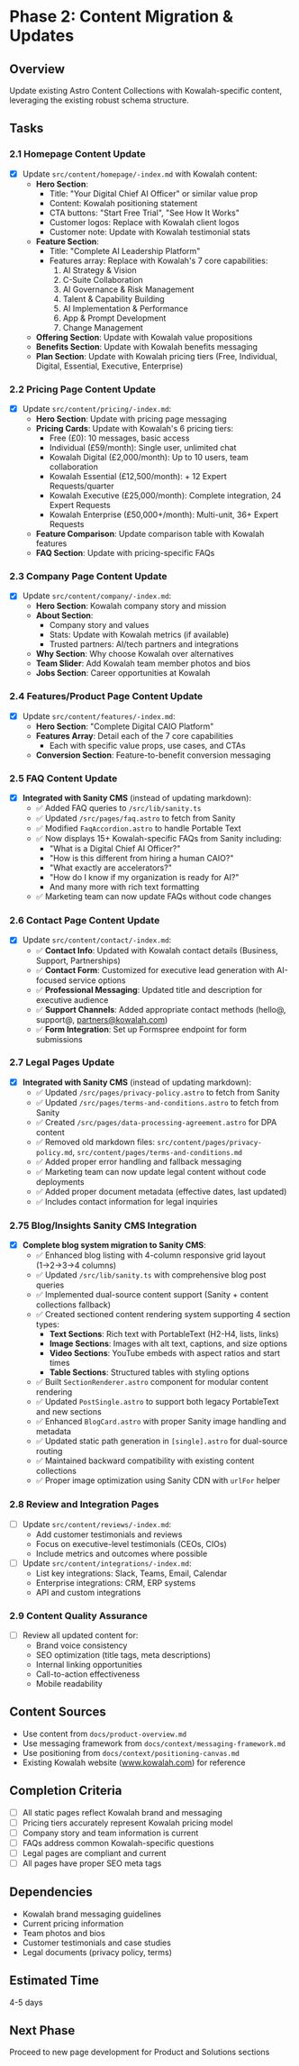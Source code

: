 # Phase 2: Content Migration & Updates

## Overview
Update existing Astro Content Collections with Kowalah-specific content, leveraging the existing robust schema structure.

## Tasks

### 2.1 Homepage Content Update
- [x] Update `src/content/homepage/-index.md` with Kowalah content:
  - **Hero Section**:
    - Title: "Your Digital Chief AI Officer" or similar value prop
    - Content: Kowalah positioning statement
    - CTA buttons: "Start Free Trial", "See How It Works"
    - Customer logos: Replace with Kowalah client logos
    - Customer note: Update with Kowalah testimonial stats
  - **Feature Section**:
    - Title: "Complete AI Leadership Platform"
    - Features array: Replace with Kowalah's 7 core capabilities:
      1. AI Strategy & Vision
      2. C-Suite Collaboration  
      3. AI Governance & Risk Management
      4. Talent & Capability Building
      5. AI Implementation & Performance
      6. App & Prompt Development
      7. Change Management
  - **Offering Section**: Update with Kowalah value propositions
  - **Benefits Section**: Update with Kowalah benefits messaging
  - **Plan Section**: Update with Kowalah pricing tiers (Free, Individual, Digital, Essential, Executive, Enterprise)

### 2.2 Pricing Page Content Update
- [x] Update `src/content/pricing/-index.md`:
  - **Hero Section**: Update with pricing page messaging
  - **Pricing Cards**: Update with Kowalah's 6 pricing tiers:
    - Free (£0): 10 messages, basic access
    - Individual (£59/month): Single user, unlimited chat
    - Kowalah Digital (£2,000/month): Up to 10 users, team collaboration
    - Kowalah Essential (£12,500/month): + 12 Expert Requests/quarter
    - Kowalah Executive (£25,000/month): Complete integration, 24 Expert Requests
    - Kowalah Enterprise (£50,000+/month): Multi-unit, 36+ Expert Requests
  - **Feature Comparison**: Update comparison table with Kowalah features
  - **FAQ Section**: Update with pricing-specific FAQs

### 2.3 Company Page Content Update
- [x] Update `src/content/company/-index.md`:
  - **Hero Section**: Kowalah company story and mission
  - **About Section**: 
    - Company story and values
    - Stats: Update with Kowalah metrics (if available)
    - Trusted partners: AI/tech partners and integrations
  - **Why Section**: Why choose Kowalah over alternatives
  - **Team Slider**: Add Kowalah team member photos and bios
  - **Jobs Section**: Career opportunities at Kowalah

### 2.4 Features/Product Page Content Update
- [x] Update `src/content/features/-index.md`:
  - **Hero Section**: "Complete Digital CAIO Platform"
  - **Features Array**: Detail each of the 7 core capabilities
    - Each with specific value props, use cases, and CTAs
  - **Conversion Section**: Feature-to-benefit conversion messaging

### 2.5 FAQ Content Update
- [x] **Integrated with Sanity CMS** (instead of updating markdown):
  - ✅ Added FAQ queries to `/src/lib/sanity.ts`
  - ✅ Updated `/src/pages/faq.astro` to fetch from Sanity
  - ✅ Modified `FaqAccordion.astro` to handle Portable Text
  - ✅ Now displays 15+ Kowalah-specific FAQs from Sanity including:
    - "What is a Digital Chief AI Officer?"
    - "How is this different from hiring a human CAIO?"  
    - "What exactly are accelerators?"
    - "How do I know if my organization is ready for AI?"
    - And many more with rich text formatting
  - ✅ Marketing team can now update FAQs without code changes

### 2.6 Contact Page Content Update
- [x] Update `src/content/contact/-index.md`:
  - ✅ **Contact Info**: Updated with Kowalah contact details (Business, Support, Partnerships)
  - ✅ **Contact Form**: Customized for executive lead generation with AI-focused service options
  - ✅ **Professional Messaging**: Updated title and description for executive audience
  - ✅ **Support Channels**: Added appropriate contact methods (hello@, support@, partners@kowalah.com)
  - ✅ **Form Integration**: Set up Formspree endpoint for form submissions

### 2.7 Legal Pages Update
- [x] **Integrated with Sanity CMS** (instead of updating markdown):
  - ✅ Updated `/src/pages/privacy-policy.astro` to fetch from Sanity
  - ✅ Updated `/src/pages/terms-and-conditions.astro` to fetch from Sanity
  - ✅ Created `/src/pages/data-processing-agreement.astro` for DPA content
  - ✅ Removed old markdown files: `src/content/pages/privacy-policy.md`, `src/content/pages/terms-and-conditions.md`
  - ✅ Added proper error handling and fallback messaging
  - ✅ Marketing team can now update legal content without code deployments
  - ✅ Added proper document metadata (effective dates, last updated)
  - ✅ Includes contact information for legal inquiries

### 2.75 Blog/Insights Sanity CMS Integration
- [x] **Complete blog system migration to Sanity CMS**:
  - ✅ Enhanced blog listing with 4-column responsive grid layout (1→2→3→4 columns)
  - ✅ Updated `/src/lib/sanity.ts` with comprehensive blog post queries
  - ✅ Implemented dual-source content support (Sanity + content collections fallback)
  - ✅ Created sectioned content rendering system supporting 4 section types:
    - **Text Sections**: Rich text with PortableText (H2-H4, lists, links)
    - **Image Sections**: Images with alt text, captions, and size options
    - **Video Sections**: YouTube embeds with aspect ratios and start times
    - **Table Sections**: Structured tables with styling options
  - ✅ Built `SectionRenderer.astro` component for modular content rendering
  - ✅ Updated `PostSingle.astro` to support both legacy PortableText and new sections
  - ✅ Enhanced `BlogCard.astro` with proper Sanity image handling and metadata
  - ✅ Updated static path generation in `[single].astro` for dual-source routing
  - ✅ Maintained backward compatibility with existing content collections
  - ✅ Proper image optimization using Sanity CDN with `urlFor` helper

### 2.8 Review and Integration Pages
- [ ] Update `src/content/reviews/-index.md`:
  - Add customer testimonials and reviews
  - Focus on executive-level testimonials (CEOs, CIOs)
  - Include metrics and outcomes where possible
- [ ] Update `src/content/integrations/-index.md`:
  - List key integrations: Slack, Teams, Email, Calendar
  - Enterprise integrations: CRM, ERP systems
  - API and custom integrations

### 2.9 Content Quality Assurance
- [ ] Review all updated content for:
  - Brand voice consistency
  - SEO optimization (title tags, meta descriptions)
  - Internal linking opportunities
  - Call-to-action effectiveness
  - Mobile readability

## Content Sources
- Use content from `docs/product-overview.md`
- Use messaging framework from `docs/context/messaging-framework.md`
- Use positioning from `docs/context/positioning-canvas.md`
- Existing Kowalah website (www.kowalah.com) for reference

## Completion Criteria
- [ ] All static pages reflect Kowalah brand and messaging
- [ ] Pricing tiers accurately represent Kowalah pricing model
- [ ] Company story and team information is current
- [ ] FAQs address common Kowalah-specific questions
- [ ] Legal pages are compliant and current
- [ ] All pages have proper SEO meta tags

## Dependencies
- Kowalah brand messaging guidelines
- Current pricing information
- Team photos and bios
- Customer testimonials and case studies
- Legal documents (privacy policy, terms)

## Estimated Time
4-5 days

## Next Phase
Proceed to new page development for Product and Solutions sections